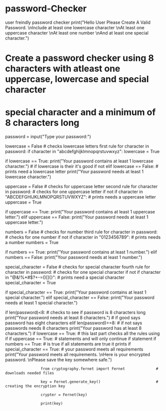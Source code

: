 # password-Checker
user freindly password checker
print("Hello User Please Create A Valid Password. \nInclude at least one lowercase character \nAt least one uppercase character \nAt least one number \nAnd at least one special character.")

# Create a password checker using 8 characters with atleast one uppercase, lowercase and special character
# special character and a minimum of 8 characters long

password = input("Type your password:")

lowercase = False                                                         # checks lowercase letters first rule
for character in password:
    if character in "abcdefghijklmnopqrstuvwxyz":
        lowercase = True

if lowercase == True:
    print("Your password contains at least 1 lowercase character.")      # if lowercase is their it's good if not
elif lowercase == False:                                                 # prints need a lowercase letter
    print("Your password needs at least 1 lowercase character.")

uppercase = False                                                        # checks for uppercase letter second rule
for character in password:                                               # checks for one uppercase letter if not
    if character in "ABCDEFGHIJKLMNOPQRSTUVWXYZ":                        # prints needs a uppercase letter
        uppercase = True

if uppercase == True:
    print("Your password contains at least 1 uppercase letter.")
elif uppercase == False:
    print("Your password needs at least 1 uppercase letter.")

numbers = False                                                          # checks for number third rule
for character in password:                                               # checks for one number if not
    if character in "0123456789":                                        # prints needs a number
        numbers = True

if numbers == True:
    print("Your password contains at least 1 number.")
elif numbers == False:
    print("Your password needs at least 1 number.")

special_character = False                                               # checks for special character fourth rule
for character in password:                                              # checks for one special character if not
    if character in "@&!%*#$?+-=()[]{}":                                           # prints need a special character
        special_character = True

if special_character == True:
    print("Your password contains at least 1 special character.")
elif special_character == False:
    print("Your password needs at least 1 special character.")

if len(password)<8:                                                     # checks to see if password is 8 characters long
    print("Your password needs at least 8 characters.")                 # if good says password has eight characters
elif len(password)>=8:                                                  # if not says passwords needs 8 characters
    print("Your password has at least 8 characters.")
    if lowercase == True:                                               # this last part checks all the rules using if
        if uppercase == True:                                           # statements and will only continue if statement
            if numbers == True:                                         # is true if all statements are true it prints
                 if special_character == True:                          # your password meets all requirements
                    print("Your password meets all requirements. \nHere is your encrypted password. \nPlease save the key somewhere safe.")

                    from cryptography.fernet import Fernet              # downloads needed files

                    key = Fernet.generate_key()                         # creating the encryption key

                    crypter = Fernet(key)

                    print(key)
